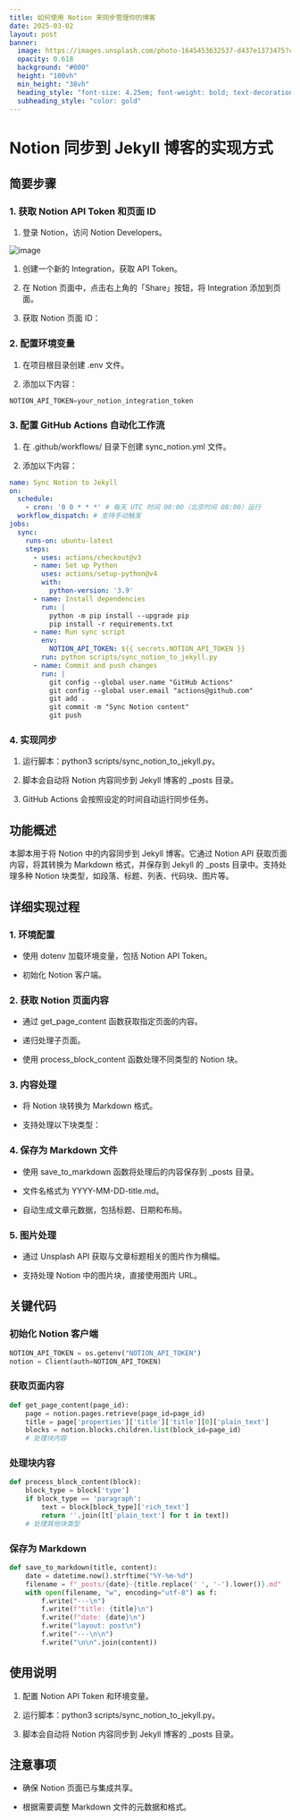 ```yaml
---
title: 如何使用 Notion 来同步管理你的博客
date: 2025-03-02
layout: post
banner:
  image: https://images.unsplash.com/photo-1645453632537-d437e1373475?crop=entropy&cs=tinysrgb&fit=max&fm=jpg&ixid=M3w2OTIwMzJ8MHwxfHJhbmRvbXx8fHx8fHx8fDE3NDA4ODkyODR8&ixlib=rb-4.0.3&q=80&w=1080
  opacity: 0.618
  background: "#000"
  height: "100vh"
  min_height: "38vh"
  heading_style: "font-size: 4.25em; font-weight: bold; text-decoration: underline"
  subheading_style: "color: gold"
---
```


# Notion 同步到 Jekyll 博客的实现方式

## 简要步骤

### 1. 获取 Notion API Token 和页面 ID

1. 登录 Notion，访问 Notion Developers。

![image](https://prod-files-secure.s3.us-west-2.amazonaws.com/a7a0cc5a-89b9-4cda-8686-1fba0ca52f40/d19c1afe-dea5-4312-9333-786b0ba83054/image.png?X-Amz-Algorithm=AWS4-HMAC-SHA256&X-Amz-Content-Sha256=UNSIGNED-PAYLOAD&X-Amz-Credential=ASIAZI2LB466S5G3J7OV%2F20250302%2Fus-west-2%2Fs3%2Faws4_request&X-Amz-Date=20250302T042124Z&X-Amz-Expires=3600&X-Amz-Security-Token=IQoJb3JpZ2luX2VjEH0aCXVzLXdlc3QtMiJHMEUCIGD2QbPrZqJHYEVnew2HTdKq1vH9c3P1NFrZeWwS4vCTAiEA%2FBR5iBjXvMt8K8JrbTouFCvJBroYmUQ3kKcRSqgVrI0qiAQItf%2F%2F%2F%2F%2F%2F%2F%2F%2F%2FARAAGgw2Mzc0MjMxODM4MDUiDOO82n0V0S1JBNkTFCrcAwVLW5QoHiomS2Z%2F7LI6SNiqJW1cg0ZrrP5drvcmOlsQS3IDdl8xkwZx9f7gMmJezluZSnnvOOQgc5vPjojjPNmaONoNPc28H4N70142ggRA2uLMjwHvGXShvxHgfljfZYqCWWimzwCV9FKbjiJHLEEtQr8Fineb89z3e6bw9TscGZnOvZPnDgvFNbBJ%2FYqy4r%2BQ7GGKkCTBBMb19FIvPkOnEK7SM8iBMdaOcXrPVOKBXZy5NMQQRlHbkaL%2BzpXjaDASbYEFWEx8KjSCSy9lap996WVK6t6rcHlyFOPeufGlo92J3ata1vwIqSfBRz03AzxUUHUhm79Bw9Mq3Um9Ot%2B00uwbKRt9Kj1K5gdFMOCyLMj8h3itOeB4RrUxFkXXQaXdDmxlC%2Fy4bPkWcyjzG8iF63nosffy3bB5ke4dmIQY7grKr9MphsAV169E1kiHXiVfXymnSJ7ZZ5x0eGkcvdvcXG3bDZpJMotKn0s8E4XAOe59oA45eObi%2F8q%2BTW0wmiiT%2FCAduYm712lg7wYwjHFPau%2FxcTjpZw%2BblH7f9CHDJyy8%2FXaWO9vl3mSUSYVYisukj7XH5uQoEHVbp4HdgBB2weVfRnJeZlg1acK1kKS%2BDcFWd580C587kNDVMPO3j74GOqUBUzsyQP85%2B9aOkDbdDfN4cOetVXqVtLTlUfg0YzXVKMGwcEut9woHyQlrIEvrAl2npGMarGoY23VnZFoWjWF36SRTr64A%2B0wH7zv6Fk%2FUdKo8Bmm5hT9kJ%2BiE2iyyA6GL62c3nJNZXUp3eFnPT9ZqFB2RpSoeqLPehCzPuJjEXYjVTXRZzHdQkWoywEhoto3Y4fDFYETsG8ErAfNWy%2FiMrCHIlTD8&X-Amz-Signature=607c395fcf51fa1b178319382b87d365d064aecf09bb56b606e59b6e16f40138&X-Amz-SignedHeaders=host&x-id=GetObject)

1. 创建一个新的 Integration，获取 API Token。

1. 在 Notion 页面中，点击右上角的「Share」按钮，将 Integration 添加到页面。

1. 获取 Notion 页面 ID：


### 2. 配置环境变量

1. 在项目根目录创建 .env 文件。

1. 添加以下内容：

```javascript
NOTION_API_TOKEN=your_notion_integration_token
```

### 3. 配置 GitHub Actions 自动化工作流

1. 在 .github/workflows/ 目录下创建 sync_notion.yml 文件。

1. 添加以下内容：

```yaml
name: Sync Notion to Jekyll
on:
  schedule:
    - cron: '0 0 * * *' # 每天 UTC 时间 00:00（北京时间 08:00）运行
  workflow_dispatch: # 支持手动触发
jobs:
  sync:
    runs-on: ubuntu-latest
    steps:
      - uses: actions/checkout@v3
      - name: Set up Python
        uses: actions/setup-python@v4
        with:
          python-version: '3.9'
      - name: Install dependencies
        run: |
          python -m pip install --upgrade pip
          pip install -r requirements.txt
      - name: Run sync script
        env:
          NOTION_API_TOKEN: ${{ secrets.NOTION_API_TOKEN }}
        run: python scripts/sync_notion_to_jekyll.py
      - name: Commit and push changes
        run: |
          git config --global user.name "GitHub Actions"
          git config --global user.email "actions@github.com"
          git add .
          git commit -m "Sync Notion content"
          git push
```

### 4. 实现同步

1. 运行脚本：python3 scripts/sync_notion_to_jekyll.py。

1. 脚本会自动将 Notion 内容同步到 Jekyll 博客的 _posts 目录。

1. GitHub Actions 会按照设定的时间自动运行同步任务。

## 功能概述

本脚本用于将 Notion 中的内容同步到 Jekyll 博客。它通过 Notion API 获取页面内容，将其转换为 Markdown 格式，并保存到 Jekyll 的 _posts 目录中。支持处理多种 Notion 块类型，如段落、标题、列表、代码块、图片等。

## 详细实现过程

### 1. 环境配置

- 使用 dotenv 加载环境变量，包括 Notion API Token。

- 初始化 Notion 客户端。

### 2. 获取 Notion 页面内容

- 通过 get_page_content 函数获取指定页面的内容。

- 递归处理子页面。

- 使用 process_block_content 函数处理不同类型的 Notion 块。

### 3. 内容处理

- 将 Notion 块转换为 Markdown 格式。

- 支持处理以下块类型：


### 4. 保存为 Markdown 文件

- 使用 save_to_markdown 函数将处理后的内容保存到 _posts 目录。

- 文件名格式为 YYYY-MM-DD-title.md。

- 自动生成文章元数据，包括标题、日期和布局。

### 5. 图片处理

- 通过 Unsplash API 获取与文章标题相关的图片作为横幅。

- 支持处理 Notion 中的图片块，直接使用图片 URL。

## 关键代码

### 初始化 Notion 客户端

```python
NOTION_API_TOKEN = os.getenv("NOTION_API_TOKEN")
notion = Client(auth=NOTION_API_TOKEN)
```

### 获取页面内容

```python
def get_page_content(page_id):
    page = notion.pages.retrieve(page_id=page_id)
    title = page['properties']['title']['title'][0]['plain_text']
    blocks = notion.blocks.children.list(block_id=page_id)
    # 处理块内容
```

### 处理块内容

```python
def process_block_content(block):
    block_type = block['type']
    if block_type == 'paragraph':
        text = block[block_type]['rich_text']
        return ''.join([t['plain_text'] for t in text])
    # 处理其他块类型
```

### 保存为 Markdown

```python
def save_to_markdown(title, content):
    date = datetime.now().strftime("%Y-%m-%d")
    filename = f"_posts/{date}-{title.replace(' ', '-').lower()}.md"
    with open(filename, "w", encoding="utf-8") as f:
        f.write("---\n")
        f.write(f"title: {title}\n")
        f.write(f"date: {date}\n")
        f.write("layout: post\n")
        f.write("---\n\n")
        f.write("\n\n".join(content))
```

## 使用说明

1. 配置 Notion API Token 和环境变量。

1. 运行脚本：python3 scripts/sync_notion_to_jekyll.py。

1. 脚本会自动将 Notion 内容同步到 Jekyll 博客的 _posts 目录。

## 注意事项

- 确保 Notion 页面已与集成共享。

- 根据需要调整 Markdown 文件的元数据和格式。